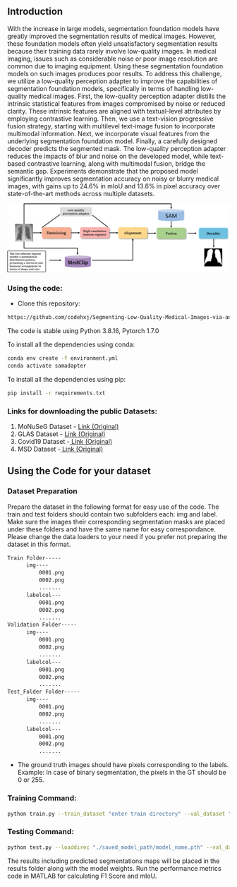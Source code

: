 ## Introduction

With the increase in large models, segmentation foundation models have greatly improved the segmentation results of medical images. However, these foundation models often yield unsatisfactory segmentation results because their training data rarely involve low-quality images. In medical imaging, issues such as considerable noise or poor image resolution are common due to imaging equipment. Using these segmentation foundation models on such images produces poor results. To address this challenge, we utilize a low-quality perception adapter to improve the capabilities of segmentation foundation models, specifically in terms of handling low-quality medical images. First, the low-quality perception adapter distills the intrinsic statistical features from images compromised by noise or reduced clarity. These intrinsic features are aligned with textual-level attributes by employing contrastive learning. Then, we use a text-vision progressive fusion strategy, starting with multilevel text-image fusion to incorporate multimodal information. Next, we incorporate visual features from the underlying segmentation foundation model. Finally, a carefully designed decoder predicts the segmented mask. The low-quality perception adapter reduces the impacts of blur and noise on the developed model, while text-based contrastive learning, along with multimodal fusion, bridge the semantic gap. Experiments demonstrate that the proposed model significantly improves segmentation accuracy on noisy or blurry medical images, with gains up to 24.6$\%$ in mIoU and 13.6$\%$ in pixel accuracy over state-of-the-art methods across multiple datasets.
<p align="center">
  <img src="images/overview.png" width="800"/>
</p>

### Using the code:

- Clone this repository:
```bash
https://github.com/codehxj/Segmenting-Low-Quality-Medical-Images-via-an-Adapter/
```

The code is stable using Python 3.8.16, Pytorch 1.7.0

To install all the dependencies using conda:

```bash
conda env create -f environment.yml
conda activate samadapter
```

To install all the dependencies using pip:

```bash
pip install -r requirements.txt
```

### Links for downloading the public Datasets:

1) MoNuSeG Dataset - <a href="https://monuseg.grand-challenge.org/Data/"> Link (Original)</a> 
2) GLAS Dataset - <a href="https://warwick.ac.uk/fac/sci/dcs/research/tia/glascontest/"> Link (Original) </a> 
3) Covid19 Dataset -<a href="https://www.sciencedirect.com/science/article/pii/S001048252100113X"> Link (Original) </a>
4) MSD Dataset -<a href="https://www.nature.com/articles/s41467-022-30695-9"> Link (Original) </a>


## Using the Code for your dataset

### Dataset Preparation

Prepare the dataset in the following format for easy use of the code. The train and test folders should contain two subfolders each: img and label. Make sure the images their corresponding segmentation masks are placed under these folders and have the same name for easy correspondance. Please change the data loaders to your need if you prefer not preparing the dataset in this format.



```bash
Train Folder-----
      img----
          0001.png
          0002.png
          .......
      labelcol---
          0001.png
          0002.png
          .......
Validation Folder-----
      img----
          0001.png
          0002.png
          .......
      labelcol---
          0001.png
          0002.png
          .......
Test_Folder Folder-----
      img----
          0001.png
          0002.png
          .......
      labelcol---
          0001.png
          0002.png
          .......

```

- The ground truth images should have pixels corresponding to the labels. Example: In case of binary segmentation, the pixels in the GT should be 0 or 255.

### Training Command:

```bash 
python train.py --train_dataset "enter train directory" --val_dataset "enter validation directory" --direc 'path for results to be saved' --batch_size 4 --epoch 400 --save_freq 10 --learning_rate 0.001
```

### Testing Command:

```bash 
python test.py --loaddirec "./saved_model_path/model_name.pth" --val_dataset "test dataset directory" --direc 'path for results to be saved' --batch_size 1 
```

The results including predicted segmentations maps will be placed in the results folder along with the model weights. Run the performance metrics code in MATLAB for calculating F1 Score and mIoU. 




